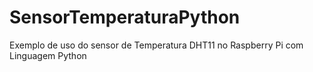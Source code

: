 # SensorTemperaturaPython
Exemplo de uso do sensor de Temperatura DHT11 no Raspberry Pi com Linguagem Python
